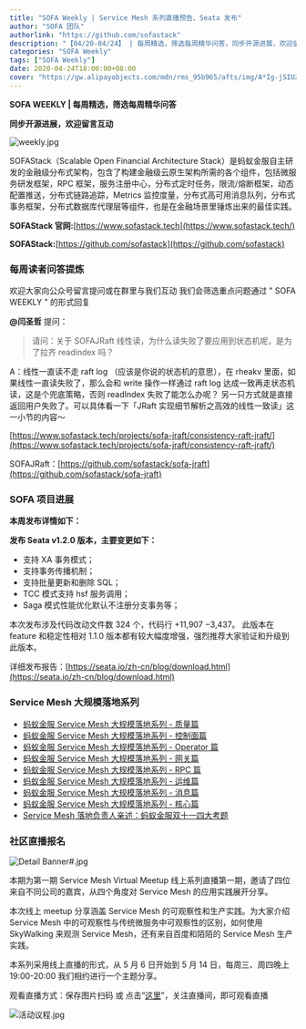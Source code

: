 ```yaml
---
title: "SOFA Weekly | Service Mesh 系列直播预告、Seata 发布"
author: "SOFA 团队"
authorlink: "https://github.com/sofastack"
description: "【04/20-04/24】 | 每周精选，筛选每周精华问答，同步开源进展，欢迎留言互动。"
categories: "SOFA Weekly"
tags: ["SOFA Weekly"]
date: 2020-04-24T18:00:00+08:00
cover: "https://gw.alipayobjects.com/mdn/rms_95b965/afts/img/A*Ig-jSIUZWx0AAAAAAAAAAAAAARQnAQ"
---
```


**SOFA WEEKLY | 每周精选，筛选每周精华问答**

**同步开源进展，欢迎留言互动**

![weekly.jpg](https://gw.alipayobjects.com/mdn/rms_95b965/afts/img/A*ARgKS6SuU7YAAAAAAAAAAAAAARQnAQ)

SOFAStack（Scalable Open Financial Architecture Stack）是蚂蚁金服自主研发的金融级分布式架构，包含了构建金融级云原生架构所需的各个组件，包括微服务研发框架，RPC 框架，服务注册中心，分布式定时任务，限流/熔断框架，动态配置推送，分布式链路追踪，Metrics 监控度量，分布式高可用消息队列，分布式事务框架，分布式数据库代理层等组件，也是在金融场景里锤炼出来的最佳实践。

**SOFAStack 官网:**[https://www.sofastack.tech](https://www.sofastack.tech/)

**SOFAStack:**[https://github.com/sofastack](https://github.com/sofastack)

### 每周读者问答提炼

欢迎大家向公众号留言提问或在群里与我们互动
我们会筛选重点问题通过 " SOFA WEEKLY " 的形式回复

**@闫圣哲** 提问：

> 请问：关于 SOFAJRaft 线性读，为什么读失败了要应用到状态机呢，是为了拉齐 readindex 吗？

A：线性一直读不走 raft log （应该是你说的状态机的意思），在 rheakv 里面，如果线性一直读失败了，那么会和 write 操作一样通过 raft log 达成一致再走状态机读，这是个兜底策略，否则 readIndex 失败了能怎么办呢？ 另一只方式就是直接返回用户失败了。可以具体看一下「JRaft 实现细节解析之高效的线性一致读」这一小节的内容～

[https://www.sofastack.tech/projects/sofa-jraft/consistency-raft-jraft/](https://www.sofastack.tech/projects/sofa-jraft/consistency-raft-jraft/)

SOFAJRaft：[https://github.com/sofastack/sofa-jraft](https://github.com/sofastack/sofa-jraft)

### SOFA 项目进展

**本周发布详情如下：**

**发布 Seata v1.2.0 版本，主要变更如下：**

- 支持 XA 事务模式；
- 支持事务传播机制；
- 支持批量更新和删除 SQL；
- TCC 模式支持 hsf 服务调用；
- Saga 模式性能优化默认不注册分支事务等；

本次发布涉及代码改动文件数 324 个，代码行 +11,907 −3,437。
此版本在 feature 和稳定性相对 1.1.0 版本都有较大幅度增强，强烈推荐大家验证和升级到此版本。

详细发布报告：[https://seata.io/zh-cn/blog/download.html](https://seata.io/zh-cn/blog/download.html)

### Service Mesh 大规模落地系列

- [蚂蚁金服 Service Mesh 大规模落地系列 - 质量篇](/blog/service-mesh-practice-in-production-at-ant-financial-part8-quantity/)
- [蚂蚁金服 Service Mesh 大规模落地系列 - 控制面篇](/blog/service-mesh-practice-in-production-at-ant-financial-part7-control-plane/)
- [蚂蚁金服 Service Mesh 大规模落地系列 - Operator 篇](/blog/service-mesh-practice-in-production-at-ant-financial-part6-operator/)
- [蚂蚁金服 Service Mesh 大规模落地系列 - 网关篇](/blog/service-mesh-practice-in-production-at-ant-financial-part5-gateway/)
- [蚂蚁金服 Service Mesh 大规模落地系列 - RPC 篇](/blog/service-mesh-practice-in-production-at-ant-financial-part4-rpc/)
- [蚂蚁金服 Service Mesh 大规模落地系列 - 运维篇](/blog/service-mesh-practice-in-production-at-ant-financial-part3-operation/)
- [蚂蚁金服 Service Mesh 大规模落地系列 - 消息篇](/blog/service-mesh-practice-in-production-at-ant-financial-part2-mesh/)
- [蚂蚁金服 Service Mesh 大规模落地系列 - 核心篇](/blog/service-mesh-practice-in-production-at-ant-financial-part1-core/)
- [Service Mesh 落地负责人亲述：蚂蚁金服双十一四大考题](/blog/service-mesh-practice-antfinal-shopping-festival-big-exam/)

### 社区直播报名

![Detail Banner#.jpg](https://cdn.nlark.com/yuque/0/2020/jpeg/226702/1587728387529-17191abc-9201-464f-ac0e-488668850c2c.jpeg)

本期为第一期 Service Mesh Virtual Meetup 线上系列直播第一期，邀请了四位来自不同公司的嘉宾，从四个角度对 Service Mesh 的应用实践展开分享。

本次线上 meetup 分享涵盖 Service Mesh 的可观察性和生产实践。为大家介绍 Service Mesh 中的可观察性与传统微服务中可观察性的区别，如何使用 SkyWalking 来观测 Service Mesh，还有来自百度和陌陌的 Service Mesh 生产实践。

本系列采用线上直播的形式，从 5 月 6 日开始到 5 月 14 日，每周三、周四晚上  19:00-20:00 我们相约进行一个主题分享。

观看直播方式：保存图片扫码 或 点击“[这里](https://live.bilibili.com/21954520)”，关注直播间，即可观看直播

![活动议程.jpg](https://cdn.nlark.com/yuque/0/2020/jpeg/226702/1587728453641-e8fb215b-5a05-4684-b258-7c04293c4873.jpeg)
